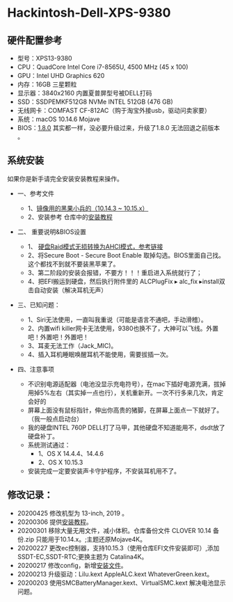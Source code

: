 # Hackintosh-Dell-XPS-9380

## 硬件配置参考

- 型号：XPS13-9380
- CPU：QuadCore Intel Core i7-8565U, 4500 MHz (45 x 100)
- GPU：Intel UHD Graphics 620
- 内存：16GB 三星颗粒
- 显示器：3840x2160 内置夏普屏型号被DELL打码
- SSD：SSDPEMKF512G8 NVMe INTEL 512GB (476 GB)
- 无线网卡：COMFAST CF-812AC（购于淘宝外接usb，驱动问卖家要）
- 系统：macOS 10.14.6 Mojave
- BIOS：[1.8.0](https://www.dell.com/support/home/cn/zh/cnbsd1/product-support/product/xps-13-9380-laptop/drivers)   其实都一样，没必要升级过来，升级了1.8.0 无法回退之前版本 。

## 系统安装
如果你是新手请完全安装安装教程来操作。
- 一、参考文件

     - 1、[镜像用的黑果小兵的（10.14.3 ~ 10.15.x）](https://mirrors.dtops.cc/iso/MacOS/daliansky_macos/)
     - 2、安装参考 仓库中的[安装教程](https://github.com/wdubaiyu/Hackintosh-Dell-XPS-9380/blob/master/%E7%B3%BB%E7%BB%9F%E5%AE%89%E8%A3%85%E6%95%99%E7%A8%8B/xps9380%20%E9%BB%91%E8%8B%B9%E6%9E%9C%E5%AE%89%E8%A3%85%E6%95%99%E7%A8%8B10.15.3.docx?raw=true)

- 二、 重要说明&BIOS设置

     - 1、 [硬盘Raid模式无损转换为AHCI模式，参考链接](https://www.dazhuanlan.com/2019/12/15/5df650b549a64/)
     - 2、将Secure Boot - Secure Boot Enable 取掉勾选。BIOS里面自己找。这个都找不到就不要装黑苹果了。
     - 3、第二阶段的安装会报错，不要方！！！重启进入系统就行了；
     - 4、把EFI搬运到硬盘，然后执行附件里的  ALCPlugFix⁩ ▸ ⁨alc_fix⁩ ▸install双击自动安装（解决耳机无声）

- 三、已知问题：

     - 1、Siri无法使用，一直叫我重说（可能是语言不通吧，手动滑稽）。
     - 2、内置wifi killer网卡无法使用，9380也换不了，大神可以飞线。外置吧！外置吧！外置吧！
     -  3、耳麦无法工作（Jack_MIC)。
     - 4、插入耳机睡眠唤醒耳机不能使用，需要拔插一次。

- 四、注意事项

     - 不识别电源适配器（电池没显示充电符号），在mac下插好电源充满，拔掉用掉5%左右（其实掉一点也行），关机重新开。一次不行多来几次，肯定会好的
     - 屏幕上面没有鼠标指针，伸出你高贵的猪脚，在屏幕上面点一下就好了。（我一般点启动台）
     - 我的硬盘INTEL 760P DELL打了马甲，其他硬盘不知道能用不，dsdt放了硬盘补丁。
     - 系统测试通过：
       - 1、OS X 14.4.4、14.4.6 
       - 2、OS X 10.15.3
     - 安装完成一定要安装声卡守护程序，不安装耳机用不了。


## 修改记录：

-	20200425 修改机型为 13-inch, 2019 。
-	20200306 提供[安装教程](https://github.com/wdubaiyu/Hackintosh-Dell-XPS-9380/blob/master/%E7%B3%BB%E7%BB%9F%E5%AE%89%E8%A3%85%E6%95%99%E7%A8%8B/xps9380%20%E9%BB%91%E8%8B%B9%E6%9E%9C%E5%AE%89%E8%A3%85%E6%95%99%E7%A8%8B10.15.3.docx?raw=true)。
-	20200301 移除大量无用文件，减小体积。仓库备份文件 CLOVER 10.14 备份.zip 只能用于10.14.x。;主题还原Mojave4K。
-	20200227 更改ec控制器，支持10.15.3（使用仓库EFI文件安装即可）,添加SSDT-EC,SSDT-RTC;更换主题为 Catalina4K。
-	20200217 修改config，新增[安装文件](http://bbs.pcbeta.com/viewthread-1842031-1-1.html)。
-	20200213 升级驱动：Lilu.kext AppleALC.kext WhateverGreen.kext。
-	20200203 使用SMCBatteryManager.kext、VirtualSMC.kext 解决电池显示问题。
